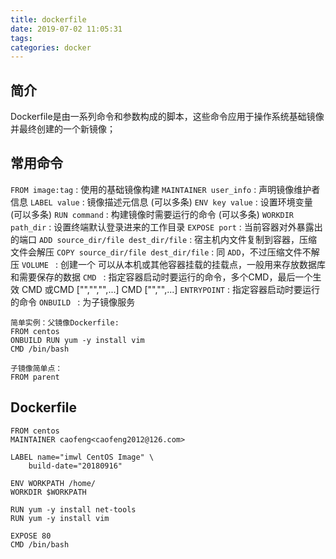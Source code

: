 ```yaml
---
title: dockerfile
date: 2019-07-02 11:05:31
tags:
categories: docker
---
```


## 简介

Dockerfile是由一系列命令和参数构成的脚本，这些命令应用于操作系统基础镜像并最终创建的一个新镜像；

## 常用命令
`FROM image:tag` : 使用的基础镜像构建
`MAINTAINER user_info` : 声明镜像维护者信息
`LABEL value` :  镜像描述元信息 (可以多条)
`ENV key value` : 设置环境变量 (可以多条)
`RUN command` :  构建镜像时需要运行的命令 (可以多条)
`WORKDIR path_dir` : 设置终端默认登录进来的工作目录
`EXPOSE port` :  当前容器对外暴露出的端口
`ADD source_dir/file dest_dir/file` :  宿主机内文件复制到容器，压缩文件会解压
`COPY source_dir/file dest_dir/file` : 同 `ADD`，不过压缩文件不解压
`VOLUME ` : 创建一个 可以从本机或其他容器挂载的挂载点，一般用来存放数据库和需要保存的数据
`CMD ` : 指定容器启动时要运行的命令，多个CMD，最后一个生效      CMD <command> 或CMD ["<executeable>","<param1>","<param2>",...] CMD ["<param1>","<param2>",...]
`ENTRYPOINT` : 指定容器启动时要运行的命令
`ONBUILD ` : 为子镜像服务
```
简单实例：父镜像Dockerfile:
FROM centos
ONBUILD RUN yum -y install vim
CMD /bin/bash
 
子镜像简单点：
FROM parent
```

## Dockerfile
```
FROM centos
MAINTAINER caofeng<caofeng2012@126.com>
 
LABEL name="imwl CentOS Image" \
    build-date="20180916"
    
ENV WORKPATH /home/
WORKDIR $WORKPATH
 
RUN yum -y install net-tools
RUN yum -y install vim
 
EXPOSE 80
CMD /bin/bash
```
